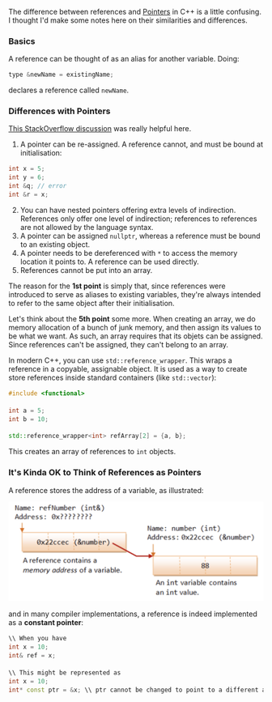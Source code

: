The difference between references and [Pointers](Educative%20Course.md#Pointers) in C++ is a little confusing. I thought I'd make some notes here on their similarities and differences.

### Basics
A reference can be thought of as an alias for another variable. Doing:

```cpp
type &newName = existingName;
```

declares a reference called `newName`.

### Differences with Pointers

[This StackOverflow discussion](https://stackoverflow.com/questions/57483/what-are-the-differences-between-a-pointer-variable-and-a-reference-variable) was really helpful here.

1. A pointer can be re-assigned. A reference cannot, and must be bound at initialisation:

```cpp
int x = 5;
int y = 6;
int &q; // error
int &r = x;
```

2. You can have nested pointers offering extra levels of indirection. References only offer one level of indirection; references to references are not allowed by the language syntax.
3. A pointer can be assigned `nullptr`, whereas a reference must be bound to an existing object.
4. A pointer needs to be dereferenced with `*` to access the memory location it points to. A reference can be used directly.
5. References cannot be put into an array.

The reason for the **1st point** is simply that, since references were introduced to serve as aliases to existing variables, they're always intended to refer to the same object after their initialisation.

Let's think about the **5th point** some more. When creating an array, we do memory allocation of a bunch of junk memory, and then assign its values to be what we want. As such, an array requires that its objets can be assigned. Since references can't be assigned, they can't belong to an array.

In modern C++, you can use `std::reference_wrapper`. This wraps a reference in a copyable, assignable object. It is used as a way to create store references inside standard containers (like `std::vector`):

```cpp
#include <functional>

int a = 5;
int b = 10;

std::reference_wrapper<int> refArray[2] = {a, b};
```

This creates an array of references to `int` objects.

### It's Kinda OK to Think of References as Pointers
A reference stores the address of a variable, as illustrated:

![](_attachments/Screenshot%202023-09-04%20at%2021.29.41.png)

and in many compiler implementations, a reference is indeed implemented as a **constant pointer**:

```cpp
\\ When you have
int x = 10;
int& ref = x;

\\ This might be represented as
int x = 10;
int* const ptr = &x; \\ ptr cannot be changed to point to a different address
```





